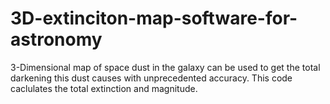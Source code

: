 # 3D-extinciton-map-software-for-astronomy
3-Dimensional map of space dust in the galaxy can be used to get the total darkening this dust causes with unprecedented accuracy. This code caclulates the total extinction and magnitude.
